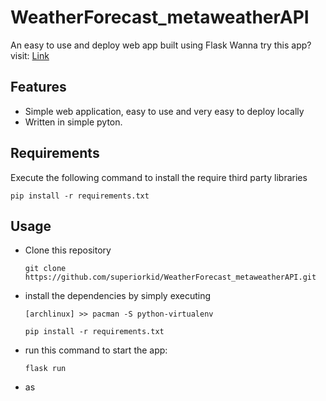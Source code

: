 # WeatherForecast_metaweatherAPI

An easy to use and deploy web app built using Flask
Wanna try this app? visit: [Link](#)

## Features

- Simple web application, easy to use and very easy to deploy locally
- Written in simple pyton.

## Requirements

Execute the following command to install the require third party libraries

```
pip install -r requirements.txt
```

## Usage

- Clone this repository

  ```
  git clone https://github.com/superiorkid/WeatherForecast_metaweatherAPI.git
  ```

- install the dependencies by simply executing

  ```
  [archlinux] >> pacman -S python-virtualenv

  pip install -r requirements.txt
  ```

- run this command to start the app:

  ```
  flask run
  ```

- as
